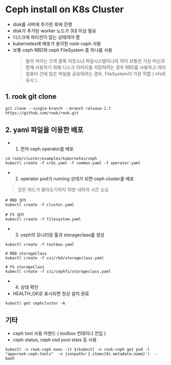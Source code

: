 # Ceph install on K8s Cluster
- disk를 서버에 추가한 후에 진행
- disk가 추가된 worker 노드가 3대 이상 필요
- 디스크에 파티션이 없는 상태여야 함
- kubernetes에 배포가 용이한 rook-ceph 사용
- 보통 ceph RBD와 ceph FileSystem 중 하나를 사용
  >둘의 차이는 크게 블록 저장소냐 파일시스템이냐의 차이
  >보통은  가상 머신과 함께 사용하기 위해 디스크 이미지를 저장하려는 경우  RBD를 사용하고  여러 컴퓨터 간에 많은 파일을 공유하려는 경우,  FileSystem이 가장 적합 ( nfs와 유사 ).

## 1. rook git clone
```
git clone --single-branch --branch release-1.7 https://github.com/rook/rook.git 
```

## 2. yaml 파일을 이용한 배포
- 1. 먼저 ceph operator를 배포
```
cd rook/cluster/examples/kubernetes/ceph 
kubectl create -f crds.yaml -f common.yaml -f operator.yaml 
```
- 2. operator pod가 running 상태가 되면 ceph cluster를 배포
> 모든 파드가 올라오기까지 10분 내외의 시간 소요
```
# RBD 설치
kubectl create -f cluster.yaml

# FS 설치
kubectl create -f filesystem.yaml
```

- 3. ceph의 모니터링 툴과 storageclass를 생성
```
kubectl create -f toolbox.yaml 

# RBD storageClass
kubectl create -f csi/rbd/storageclass.yaml

# FS storageClass
kubectl create -f csi/cephfs/storageclass.yaml
```

- 4. 상태 확인
- HEALTH_OK로 표시되면 정상 설치 완료
```
kubectl get cephcluster -A
```


## 기타 
- ceph tool 사용 커맨드 ( toolbox 컨테이너 진입 )
- ceph status, ceph osd pool stats 등 사용
```
kubectl -n rook-ceph exec -it $(kubectl -n rook-ceph get pod -l "app=rook-ceph-tools"  -o jsonpath='{.items[0].metadata.name}')  -- bash
```
